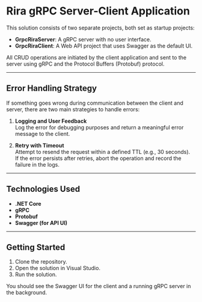 # Rira gRPC Server-Client Application

This solution consists of two separate projects, both set as startup projects:

- **GrpcRiraServer**: A gRPC server with no user interface.
- **GrpcRiraClient**: A Web API project that uses Swagger as the default UI.

All CRUD operations are initiated by the client application and sent to the server using gRPC and the Protocol Buffers (Protobuf) protocol.

---

## Error Handling Strategy

If something goes wrong during communication between the client and server, there are two main strategies to handle errors:

1. **Logging and User Feedback**  
   Log the error for debugging purposes and return a meaningful error message to the client.

2. **Retry with Timeout**  
   Attempt to resend the request within a defined TTL (e.g., 30 seconds).  
   If the error persists after retries, abort the operation and record the failure in the logs.

---

## Technologies Used

- **.NET Core**
- **gRPC**
- **Protobuf**
- **Swagger (for API UI)**

---

## Getting Started

1. Clone the repository.
2. Open the solution in Visual Studio.
3. Run the solution.

You should see the Swagger UI for the client and a running gRPC server in the background.

